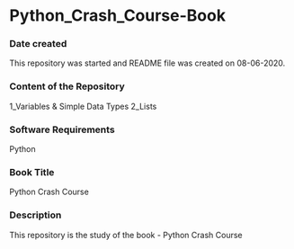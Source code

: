# Python_Crash_Course-Book

### Date created
This repository was started and README file was created on 08-06-2020.

### Content of the Repository
1_Variables & Simple Data Types
2_Lists

### Software Requirements
Python

### Book Title
Python Crash Course

### Description
This repository is the study of the book - Python Crash Course